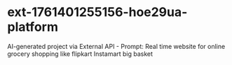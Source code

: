 # ext-1761401255156-hoe29ua-platform
AI-generated project via External API - Prompt: Real time website for online grocery shopping like flipkart Instamart big basket
